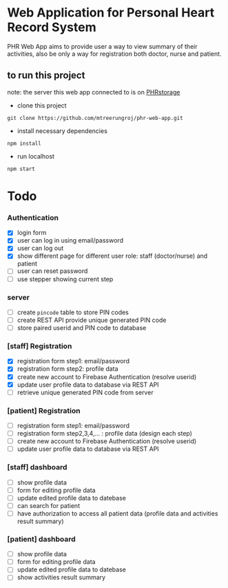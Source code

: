 # Web Application for Personal Heart Record System 
PHR Web App aims to provide user a way to view summary of their activities, also be only a way for registration both doctor, nurse and patient.

## to run this project
note: the server this web app connected to is on [PHRstorage](https://github.com/mtreerungroj/PHRstorage)
- clone this project
```
git clone https://github.com/mtreerungroj/phr-web-app.git
```
- install necessary dependencies
```
npm install
```
- run localhost
```
npm start
```

# Todo
### Authentication
- [x] login form
- [x] user can log in using email/password
- [x] user can log out
- [x] show different page for different user role: staff (doctor/nurse) and patient
- [ ] user can reset password
- [ ] use stepper showing current step

### server
- [ ] create `pincode` table to store PIN codes
- [ ] create REST API provide unique generated PIN code
- [ ] store paired userid and PIN code to database

### [staff] Registration
- [x] registration form step1: email/password
- [x] registration form step2: profile data
- [x] create new account to Firebase Authentication (resolve userid)
- [x] update user profile data to database via REST API
- [ ] retrieve unique generated PIN code from server

### [patient] Registration
- [ ] registration form step1: email/password
- [ ] registration form step2,3,4,... : profile data (design each step)
- [ ] create new account to Firebase Authentication (resolve userid)
- [ ] update user profile data to database via REST API

### [staff] dashboard
- [ ] show profile data
- [ ] form for editing profile data
- [ ] update edited profile data to datebase
- [ ] can search for patient
- [ ] have authorization to access all patient data (profile data and activities result summary)

### [patient] dashboard
- [ ] show profile data
- [ ] form for editing profile data
- [ ] update edited profile data to datebase
- [ ] show activities result summary
